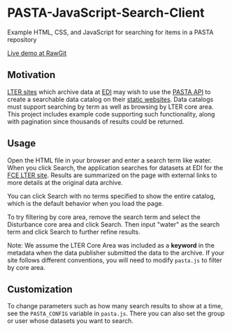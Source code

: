 # PASTA-JavaScript-Search-Client
Example HTML, CSS, and JavaScript for searching for items in a PASTA repository

[Live demo at RawGit](https://cdn.rawgit.com/twhiteaker/PASTA-JavaScript-Search-Client/3bc68c9a/demo.html)

## Motivation

[LTER sites](https://lternet.edu/) which archive data at [EDI](https://environmentaldatainitiative.org/) may wish to use the [PASTA API](http://pastaplus-core.readthedocs.io/en/latest/doc_tree/pasta_api/data_package_manager_api.html) to create a searchable data catalog on their [static websites](https://en.wikipedia.org/wiki/Static_web_page).  Data catalogs must support searching by term as well as browsing by LTER core area. This project includes example code supporting such functionality, along with pagination since thousands of results could be returned.

## Usage

Open the HTML file in your browser and enter a search term like water. When you click Search, the application searches for datasets at EDI for the [FCE LTER site](http://fcelter.fiu.edu/). Results are summarized on the page with external links to more details at the original data archive.

You can click Search with no terms specified to show the entire catalog, which is the default behavior when you load the page. 

To try filtering by core area, remove the search term and select the Disturbance core area and click Search.  Then input "water" as the search term and click Search to further refine results.

Note: We assume the LTER Core Area was included as a **keyword** in the metadata when the data publisher submitted the data to the archive. If your site follows different conventions, you will need to modify `pasta.js` to filter by core area.

## Customization

To change parameters such as how many search results to show at a time, see the `PASTA_CONFIG` variable in `pasta.js`.  There you can also set the group or user whose datasets you want to search.

